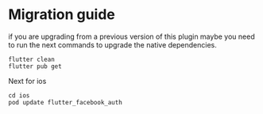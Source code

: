 # Migration guide

if you are upgrading from a previous version of this plugin maybe you need to 
run the next commands to upgrade the native dependencies.

```
flutter clean
flutter pub get
```
Next for ios 
```
cd ios
pod update flutter_facebook_auth
```